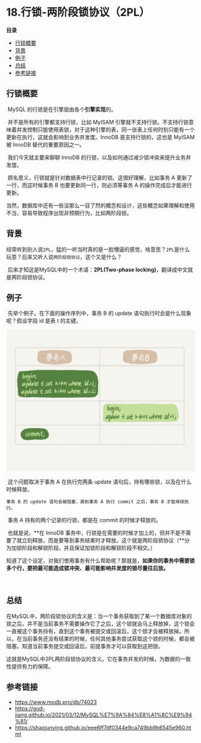 # 18.行锁-两阶段锁协议（2PL）

**目录**

- [行锁概要](#行锁概要)
- [背景](#背景)
- [例子](#例子)
- [总结](#总结)
- [参考链接](#参考链接)



## 行锁概要

​		MySQL 的行锁是在引擎层由各个**引擎实现**的。

​		并不是所有的引擎都支持行锁，比如 MyISAM 引擎就不支持行锁。不支持行锁意味着并发控制只能使用表锁，对于这种引擎的表，同一张表上任何时刻只能有一个更新在执行，这就会影响到业务并发度。InnoDB 是支持行锁的，这也是 MyISAM 被 InnoDB 替代的重要原因之一。

​		我们今天就主要来聊聊 InnoDB 的行锁，以及如何通过减少锁冲突来提升业务并发度。

​		顾名思义，行锁就是针对数据表中行记录的锁。这很好理解，比如事务 A 更新了一行，而这时候事务 B 也要更新同一行，则必须等事务 A 的操作完成后才能进行更新。

​		当然，数据库中还有一些没那么一目了然的概念和设计，这些概念如果理解和使用不当，容易导致程序出现非预期行为，比如两阶段锁。





## 背景

​		经常听到别人说`2PL`，猛的一听当时真的是一脸懵逼的感觉，啥意思？`2PL`是什么玩意？后来又听人说`两阶段锁协议`，这个又是什么？

​		后来才知这是MySQL中的一个术语：**2PL(Two-phase locking)**，翻译成中文就是两阶段锁协议。





## 例子

​		先举个例子。在下面的操作序列中，事务 B 的 update 语句执行时会是什么现象呢？假设字段 id 是表 t 的主键。

![](https://github.com/affectalways/Flee-as-a-bird-to-your-mountain/blob/main/MySQL/pictures/13.%E4%B8%A4%E9%98%B6%E6%AE%B5%E5%8D%8F%E8%AE%AE.jpg?raw=true)

​		这个问题取决于事务 A 在执行完两条 update 语句后，持有哪些锁，以及在什么时候释放。

​		`事务 B 的 update 语句会被阻塞，直到事务 A 执行 commit 之后，事务 B 才能继续执行。`

​		事务 A 持有的两个记录的行锁，都是在 commit 的时候才释放的。

​		也就是说，**在 InnoDB 事务中，行锁是在需要的时候才加上的，但并不是不需要了就立刻释放，而是要等到事务结束时才释放。这个就是两阶段锁协议（**分为加锁阶段和解锁阶段，并且保证加锁阶段和解锁阶段不相交。）

​		知道了这个设定，对我们使用事务有什么帮助呢？那就是，**如果你的事务中需要锁多个行，要把最可能造成锁冲突、最可能影响并发度的锁尽量往后放。**

​	



## 总结

​		在MySQL中，两阶段锁协议的含义是：当一个事务获取到了某一个数据库对象的锁之后，并不是当前事务不需要操作它了之后，这个锁就会马上释放掉，这个锁会一直被这个事务持有，直到这个事务被提交或回滚后，这个锁才会被释放掉。所以，在当前事务还没有结束的时候，任何其他事务尝试获取这个锁的时候，都会被阻塞。知道当前事务提交或回滚后，前提事务才可以获取到这把锁。

​		这就是MySQL中2PL两阶段锁协议的含义。它在事务并发的时候，为数据的一致性提供有力的保障。





## 参考链接

- https://www.modb.pro/db/74023
- https://god-jiang.github.io/2021/03/12/MySQL%E7%9A%84%E8%A1%8C%E9%94%81/
- https://shaojunying.github.io/eee6ff7df0344e9ca749bb9b6545e960.html
